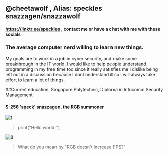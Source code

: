 ## @cheetawolf , Alias: speckles snazzagen/snazzawolf
#### https://linktr.ee/speckles , contact me or have a chat with me with these socials

### The average computer nerd willing to learn new things. 
My goals are to work in a job in cyber security, and make some breakthrough in the IT world.
I would like to help people understand programming in my free time too since it really satisfies me
I dislike being left out in a discussion because I dont understand it so I will always take effort to learn a lot of things.

##Current education: Singapore Polytechnic, Diploma in Infocomm Security Management

#### S-256 'speck' snazzagen, the RGB summoner 
![1](https://user-images.githubusercontent.com/60218942/125155338-ac2bef00-e191-11eb-97e8-421b9aa28602.png)
> print("Hello world!")

![8](https://user-images.githubusercontent.com/60218942/125155585-99b2b500-e193-11eb-9410-d848ec4bc7f2.png)
> What do you mean by "RGB doesn't increase FPS?"

